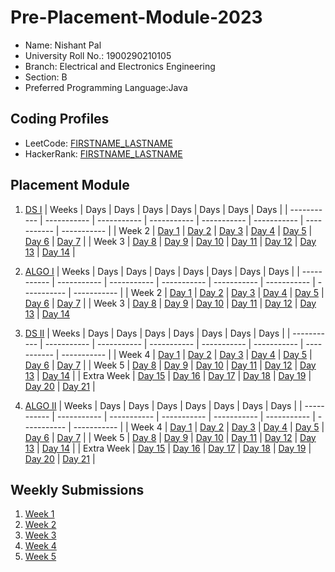 # Pre-Placement-Module-2023

- Name: Nishant Pal 
- University Roll No.: 1900290210105
- Branch: Electrical and Electronics Engineering 
- Section: B 
- Preferred Programming Language:Java

## Coding Profiles
- LeetCode: [FIRSTNAME_LASTNAME](https://leetcode.com/Nishant_37)
- HackerRank: [FIRSTNAME_LASTNAME](https://www.hackerrank.com/nishant_1923en11)

## Placement Module
1. [DS I](https://github.com/Nishant-11/Pre-Placement-Module-2023/tree/main/DS%20I)
    | Weeks | Days | Days | Days | Days | Days | Days | Days |
    | ----------- | ----------- | ----------- | ----------- | ----------- | ----------- | ----------- | ----------- | 
    | Week 2 | [Day 1](https://github.com/Nishant-11/Pre-Placement-Module-2023/tree/main/DS%20I/Day%201) | [Day 2](https://github.com/Nishant-11/Pre-Placement-Module-2023/tree/main/DS%20I/Day%202) | [Day 3](https://github.com/Nishant-11/Pre-Placement-Module-2023/tree/main/DS%20I/Day%203) | [Day 4](https://github.com/Nishant-11/Pre-Placement-Module-2023/tree/main/DS%20I/Day%204) | [Day 5](https://github.com/Nishant-11/Pre-Placement-Module-2023/tree/main/DS%20I/Day%205) | [Day 6](https://github.com/Nishant-11/Pre-Placement-Module-2023/tree/main/DS%20I/Day%206) | [Day 7](https://github.com/Nishant-11/Pre-Placement-Module-2023/tree/main/DS%20I/Day%207) |
    | Week 3 | [Day 8](https://github.com/Nishant-11/Pre-Placement-Module-2023/tree/main/DS%20I/Day%208) | [Day 9](https://github.com/Nishant-11/Pre-Placement-Module-2023/tree/main/DS%20I/Day%209) | [Day 10](https://github.com/Nishant-11/Pre-Placement-Module-2023/tree/main/DS%20I/Day%2010) | [Day 11](https://github.com/Nishant-11/Pre-Placement-Module-2023/tree/main/DS%20I/Day%2011) | [Day 12](https://github.com/Nishant-11/Pre-Placement-Module-2023/tree/main/DS%20I/Day%2012) | [Day 13](https://github.com/Nishant-11/Pre-Placement-Module-2023/tree/main/DS%20I/Day%2013) | [Day 14](https://github.com/Nishant-11/Pre-Placement-Module-2023/tree/main/DS%20I/Day%2014) |
    
2. [ALGO I](https://github.com/Nishant-11/Pre-Placement-Module-2023/tree/main/ALGO%20I)
    | Weeks | Days | Days | Days | Days | Days | Days | Days |
    | ----------- | ----------- | ----------- | ----------- | ----------- | ----------- | ----------- | ----------- |
    | Week 2 | [Day 1](https://github.com/Nishant-11/Pre-Placement-Module-2023/tree/main/ALGO%20I/Day%201) | [Day 2](https://github.com/Nishant-11/Pre-Placement-Module-2023/tree/main/ALGO%20I/Day%202) | [Day 3](https://github.com/Nishant-11/Pre-Placement-Module-2023/tree/main/ALGO%20I/Day%203) | [Day 4](https://github.com/Nishant-11/Pre-Placement-Module-2023/tree/main/ALGO%20I/Day%204) | [Day 5](https://github.com/Nishant-11/Pre-Placement-Module-2023/tree/main/ALGO%20I/Day%205) | [Day 6](https://github.com/Nishant-11/Pre-Placement-Module-2023/tree/main/ALGO%20I/Day%206) | [Day 7](https://github.com/Nishant-11/Pre-Placement-Module-2023/tree/main/ALGO%20I/Day%207) |
    | Week 3 | [Day 8](https://github.com/Nishant-11/Pre-Placement-Module-2023/tree/main/ALGO%20I/Day%208) | [Day 9](https://github.com/Nishant-11/Pre-Placement-Module-2023/tree/main/ALGO%20I/Day%209) | [Day 10](https://github.com/Nishant-11/Pre-Placement-Module-2023/tree/main/ALGO%20I/Day%2010) | [Day 11](https://github.com/Nishant-11/Pre-Placement-Module-2023/tree/main/ALGO%20I/Day%2011) | [Day 12](https://github.com/Nishant-11/Pre-Placement-Module-2023/tree/main/ALGO%20I/Day%2012) | [Day 13](https://github.com/Nishant-11/Pre-Placement-Module-2023/tree/main/ALGO%20I/Day%2013) | [Day 14](https://github.com/Nishant-11/Pre-Placement-Module-2023/tree/main/ALGO%20I/Day%2014)  
    
3. [DS II](https://github.com/Nishant-11/Pre-Placement-Module-2023/tree/main/DS%20II)
    | Weeks | Days | Days | Days | Days | Days | Days | Days |
    | ----------- | ----------- | ----------- | ----------- | ----------- | ----------- | ----------- | ----------- |
    | Week 4 | [Day 1](https://github.com/Nishant-11/Pre-Placement-Module-2023/tree/main/DS%20II/Day%201) | [Day 2](https://github.com/Nishant-11/Pre-Placement-Module-2023/tree/main/DS%20II/Day%202) | [Day 3](https://github.com/Nishant-11/Pre-Placement-Module-2023/tree/main/DS%20II/Day%203) | [Day 4](https://github.com/Nishant-11/Pre-Placement-Module-2023/tree/main/DS%20II/Day%204) | [Day 5](https://github.com/Nishant-11/Pre-Placement-Module-2023/tree/main/DS%20II/Day%205) | [Day 6](https://github.com/Nishant-11/Pre-Placement-Module-2023/tree/main/DS%20II/Day%206) | [Day 7](https://github.com/Nishant-11/Pre-Placement-Module-2023/tree/main/DS%20II/Day%207) | 
    | Week 5 | [Day 8](https://github.com/Nishant-11/Pre-Placement-Module-2023/tree/main/DS%20II/Day%208) | [Day 9](https://github.com/Nishant-11/Pre-Placement-Module-2023/tree/main/DS%20II/Day%209) | [Day 10](https://github.com/Nishant-11/Pre-Placement-Module-2023/tree/main/DS%20II/Day%2010) | [Day 11](https://github.com/Nishant-11/Pre-Placement-Module-2023/tree/main/DS%20II/Day%2011) | [Day 12](https://github.com/Nishant-11/Pre-Placement-Module-2023/tree/main/DS%20II/Day%2012) | [Day 13](https://github.com/Nishant-11/Pre-Placement-Module-2023/tree/main/DS%20II/Day%2013) | [Day 14](https://github.com/Nishant-11/Pre-Placement-Module-2023/tree/main/DS%20II/Day%2014) |
    | Extra Week | [Day 15](https://github.com/Nishant-11/Pre-Placement-Module-2023/tree/main/DS%20II/Day%2015) | [Day 16](https://github.com/Nishant-11/Pre-Placement-Module-2023/tree/main/DS%20II/Day%2016) | [Day 17](https://github.com/Nishant-11/Pre-Placement-Module-2023/tree/main/DS%20II/Day%2017) | [Day 18](https://github.com/Nishant-11/Pre-Placement-Module-2023/tree/main/DS%20II/Day%2018) | [Day 19](https://github.com/Nishant-11/Pre-Placement-Module-2023/tree/main/DS%20II/Day%2019) | [Day 20](https://github.com/Nishant-11/Pre-Placement-Module-2023/tree/main/DS%20II/Day%2020) | [Day 21](https://github.com/Nishant-11/Pre-Placement-Module-2023/tree/main/DS%20II/Day%2021) |
    
4. [ALGO II](https://github.com/Nishant-11/Pre-Placement-Module-2023/tree/main/ALGO%20II)
    | Weeks | Days | Days | Days | Days | Days | Days | Days |
    | ----------- | ----------- | ----------- | ----------- | ----------- | ----------- | ----------- | ----------- |
    | Week 4 | [Day 1](https://github.com/Nishant-11/Pre-Placement-Module-2023/tree/main/ALGO%20II/Day%201) | [Day 2](https://github.com/Nishant-11/Pre-Placement-Module-2023/tree/main/ALGO%20II/Day%202) | [Day 3](https://github.com/Nishant-11/Pre-Placement-Module-2023/tree/main/ALGO%20II/Day%203) | [Day 4](https://github.com/Nishant-11/Pre-Placement-Module-2023/tree/main/ALGO%20II/Day%204) | [Day 5](https://github.com/Nishant-11/Pre-Placement-Module-2023/tree/main/ALGO%20II/Day%205) | [Day 6](https://github.com/Nishant-11/Pre-Placement-Module-2023/tree/main/ALGO%20II/Day%206) | [Day 7](https://github.com/Nishant-11/Pre-Placement-Module-2023/tree/main/ALGO%20II/Day%207) |
    | Week 5 | [Day 8](https://github.com/Nishant-11/Pre-Placement-Module-2023/tree/main/ALGO%20II/Day%208) | [Day 9](https://github.com/Nishant-11/Pre-Placement-Module-2023/tree/main/ALGO%20II/Day%209) | [Day 10](https://github.com/Nishant-11/Pre-Placement-Module-2023/tree/main/ALGO%20II/Day%2010) | [Day 11](https://github.com/Nishant-11/Pre-Placement-Module-2023/tree/main/ALGO%20II/Day%2011) | [Day 12](https://github.com/Nishant-11/Pre-Placement-Module-2023/tree/main/ALGO%20II/Day%2012) | [Day 13](https://github.com/Nishant-11/Pre-Placement-Module-2023/tree/main/ALGO%20II/Day%2013) | [Day 14](https://github.com/Nishant-11/Pre-Placement-Module-2023/tree/main/ALGO%20II/Day%2014) |
    | Extra Week | [Day 15](https://github.com/Nishant-11/Pre-Placement-Module-2023/tree/main/ALGO%20II/Day%2015) | [Day 16](https://github.com/Nishant-11/Pre-Placement-Module-2023/tree/main/ALGO%20II/Day%2016) | [Day 17](https://github.com/Nishant-11/Pre-Placement-Module-2023/tree/main/ALGO%20II/Day%2017) | [Day 18](https://github.com/Nishant-11/Pre-Placement-Module-2023/tree/main/ALGO%20II/Day%2018) | [Day 19](https://github.com/Nishant-11/Pre-Placement-Module-2023/tree/main/ALGO%20II/Day%2019) | [Day 20](https://github.com/Nishant-11/Pre-Placement-Module-2023/tree/main/ALGO%20II/Day%2020) | [Day 21](https://github.com/Nishant-11/Pre-Placement-Module-2023/tree/main/ALGO%20II/Day%2021) |

## Weekly Submissions
1. [Week 1](https://github.com/Nishant-11/Pre-Placement-Module-2023/tree/main/Weekly%20Submissions/Week%201)
2. [Week 2](https://github.com/Nishant-11/Pre-Placement-Module-2023/tree/main/Weekly%20Submissions/Week%202)
3. [Week 3](https://github.com/Nishant-11/Pre-Placement-Module-2023/tree/main/Weekly%20Submissions/Week%203)
4. [Week 4](https://github.com/Nishant-11/Pre-Placement-Module-2023/tree/main/Weekly%20Submissions/Week%204)
5. [Week 5](https://github.com/Nishant-11/Pre-Placement-Module-2023/tree/main/Weekly%20Submissions/Week%205)
